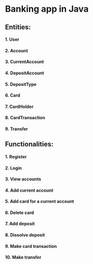 # Banking app in Java
## Entities:
#### 1. User
#### 2. Account
#### 3. CurrentAccount
#### 4. DepositAccount
#### 5. DepositType
#### 6. Card
#### 7. CardHolder
#### 8. CardTransaction
#### 9. Transfer

## Functionalities:
#### 1. Register
#### 2. Login
#### 3. View accounts
#### 4. Add current account
#### 5. Add card for a current account
#### 6. Delete card
#### 7. Add deposit
#### 8. Dissolve deposit
#### 9. Make card transaction
#### 10. Make transfer